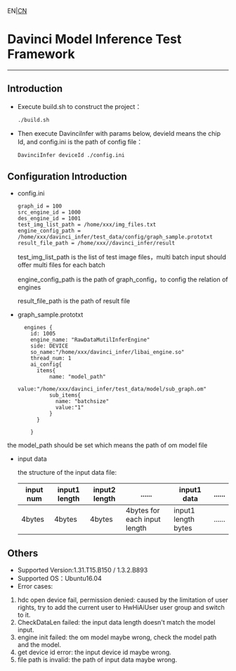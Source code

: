 EN|[CN](README.md)

# Davinci Model Inference Test Framework 

---------------------------------------------------------

## Introduction
- Execute build.sh to construct the project：
  ```bash
  ./build.sh
  ```
- Then execute DavinciInfer with params below, devieId means the chip Id, and config.ini is the path of config file：
  ```
  DavinciInfer deviceId ./config.ini
  ```

## Configuration Introduction
- config.ini

  ```
  graph_id = 100
  src_engine_id = 1000
  des_engine_id = 1001
  test_img_list_path = /home/xxx/img_files.txt
  engine_config_path = /home/xxx/davinci_infer/test_data/config/graph_sample.prototxt
  result_file_path = /home/xxx//davinci_infer/result
  ```

  test_img_list_path is the list of test image files，multi batch input should offer multi files for each batch

  engine_config_path is the path of graph_config，to config the relation of engines

  result_file_path is the path of result file

- graph_sample.prototxt

  ```
    engines {
      id: 1005
      engine_name: "RawDataMutilInferEngine"
      side: DEVICE
      so_name:"/home/xxx/davinci_infer/libai_engine.so"
      thread_num: 1
      ai_config{
        items{
            name: "model_path"
            value:"/home/xxx/davinci_infer/test_data/model/sub_graph.om"
            sub_items{
              name: "batchsize"
              value:"1"
            }
        }
        
      }
  ```
  

the model_path should be set which means the path of om model file

- input data

  the structure of the input data file:

  | input num | input1 length | input2 length | ......                       | input1 data         | ...... |
  | --------- | ------------- | ------------- | ---------------------------- | ------------------- | ------ |
  | 4bytes    | 4bytes        | 4bytes        | 4bytes for each input length | input1 length bytes | ...... |


## Others
- Supported Version:1.31.T15.B150 / 1.3.2.B893
- Supported OS：Ubuntu16.04
- Error cases:

1. hdc open device fail, permission denied:  caused by the limitation of user rights, try to add the current user to HwHiAiUser user group and switch to it.
2. CheckDataLen failed: the input data length doesn't match the model input.
3. engine init failed: the om model maybe wrong, check the model path and the model.
4. get device id error: the input device id maybe wrong.
5. file path is invalid: the path of input data maybe wrong.

